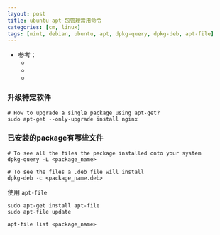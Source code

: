 ```yaml
---
layout: post
title: ubuntu-apt-包管理常用命令
categories: [cm, linux]
tags: [mint, debian, ubuntu, apt, dpkg-query, dpkg-deb, apt-file]
---
```


* 参考： 
  * []()
  * []()
  * []()



### 升级特定软件

~~~
# How to upgrade a single package using apt-get?
sudo apt-get --only-upgrade install nginx
~~~

### 已安装的package有哪些文件

~~~
# To see all the files the package installed onto your system
dpkg-query -L <package_name>

# To see the files a .deb file will install
dpkg-deb -c <package_name.deb>
~~~

使用 `apt-file`

~~~
sudo apt-get install apt-file
sudo apt-file update

apt-file list <package_name>
~~~









































